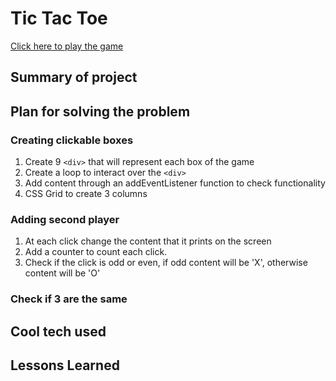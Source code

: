 # Tic Tac Toe
[Click here to play the game](https://andrealazari.github.io/tic-tac-toe/)
## Summary of project



## Plan for solving the problem

### Creating clickable boxes
1. Create 9 `<div>` that will represent each box of the game
2. Create a loop to interact over the `<div>`
3. Add content through an addEventListener function to check functionality
4. CSS Grid to create 3 columns

### Adding second player
1. At each click change the content that it prints on the screen
2. Add a counter to count each click.
3. Check if the click is odd or even, if odd content will be 'X', otherwise content will be 'O'

### Check if 3 are the same




## Cool tech used
## Lessons Learned
